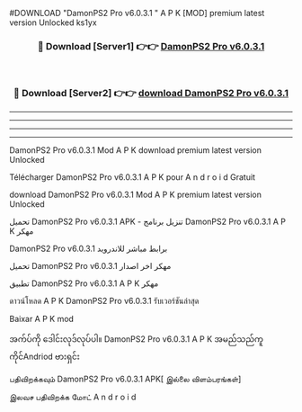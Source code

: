#DOWNLOAD "DamonPS2 Pro v6.0.3.1 " A P K [MOD] premium latest version Unlocked ks1yx 



<div align="center">

<h3>🔴 Download [Server1] 👉👉 <a href="https://apkdownload12.web.app/?title=DamonPS2 Pro v6.0.3.1 ">DamonPS2 Pro v6.0.3.1  </a></h3><br>

<h3>🔴 Download [Server2] 👉👉 <a href="https://apkdownload12.web.app/?title=DamonPS2 Pro v6.0.3.1 ">download DamonPS2 Pro v6.0.3.1  </a></h3>
</div>


----------------------------------------------------------

----------------------------------------------------------

----------------------------------------------------------

----------------------------------------------------------


DamonPS2 Pro v6.0.3.1  Mod A P K download premium latest version Unlocked

Télécharger  DamonPS2 Pro v6.0.3.1  A P K pour A n d r o i d Gratuit

download DamonPS2 Pro v6.0.3.1  Mod A P K premium latest version Unlocked

تحميل DamonPS2 Pro v6.0.3.1  APK - تنزيل برنامج DamonPS2 Pro v6.0.3.1  A P K مهكر

DamonPS2 Pro v6.0.3.1  برابط مباشر للاندرويد

تحميل DamonPS2 Pro v6.0.3.1  مهكر اخر اصدار

تطبيق DamonPS2 Pro v6.0.3.1  A P K مهكر

ดาวน์โหลด A P K DamonPS2 Pro v6.0.3.1  รับเวอร์ชันล่าสุด

Baixar A P K mod

အက်ပ်ကို ဒေါင်းလုဒ်လုပ်ပါ။ DamonPS2 Pro v6.0.3.1  A P K အမည်သည်ကူကိုင်Andriod ဗားရှင်း

பதிவிறக்கவும் DamonPS2 Pro v6.0.3.1  APK[ இல்லை விளம்பரங்கள்] 
 
இலவச பதிவிறக்க மோட் A n d r o i d




